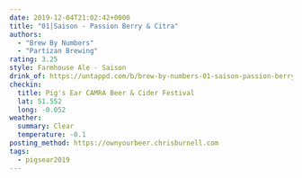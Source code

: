 ```yaml
---
date: 2019-12-04T21:02:42+0000
title: "01|Saison - Passion Berry & Citra"
authors:
  - "Brew By Numbers"
  - "Partizan Brewing"
rating: 3.25
style: Farmhouse Ale - Saison
drink_of: https://untappd.com/b/brew-by-numbers-01-saison-passion-berry-and-citra/3532387
checkin:
  title: Pig's Ear CAMRA Beer & Cider Festival
  lat: 51.552
  long: -0.052
weather:
  summary: Clear
  temperature: -0.1
posting_method: https://ownyourbeer.chrisburnell.com
tags:
  - pigsear2019
---
```

